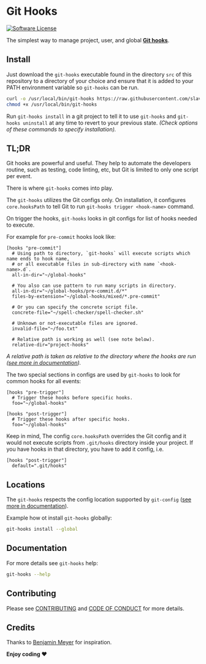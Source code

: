 # Git Hooks

[![Software License][ico-license]][link-license]

The simplest way to manage project, user, and global **[Git hooks](https://git-scm.com/docs/githooks)**.

## Install

Just download the `git-hooks` executable found in the directory `src` of this repository to a directory of your choice
and ensure that it is added to your PATH environment variable so `git-hooks` can be run.

~~~bash
curl -o /usr/local/bin/git-hooks https://raw.githubusercontent.com/slavcodev/git-hooks/master/src/git-hooks
chmod +x /usr/local/bin/git-hooks
~~~

Run `git-hooks install` in a git project to tell it to use `git-hooks`
and `git-hooks uninstall` at any time to revert to your previous state.
_(Check options of these commands to specify installation)._

## TL;DR

Git hooks are powerful and useful. They help to automate the developers routine,
such as testing, code linting, etc, but Git is limited to only one script per event.

There is where `git-hooks` comes into play.

The `git-hooks` utilizes the Git configs only. On installation, it configures `core.hooksPath`
to tell Git to run `git-hooks trigger <hook-name>` command.

On trigger the hooks, `git-hooks` looks in git configs for list of hooks needed to execute.

For example for `pre-commit` hooks look like:
~~~gitconfig
[hooks "pre-commit"]
  # Using path to directory, `git-hooks` will execute scripts which name ends to hook name,
  # or all executable files in sub-directory with name `<hook-name>.d`.
  all-in-dir="~/global-hooks"

  # You also can use pattern to run many scripts in directory.
  all-in-dir="~/global-hooks/pre-commit.d/*"
  files-by-extension="~/global-hooks/mixed/*.pre-commit"

  # Or you can specify the concrete script file.
  concrete-file="~/spell-checker/spell-checker.sh"

  # Unknown or not-executable files are ignored.
  invalid-file="~/foo.txt"

  # Relative path is working as well (see note below).
  relative-dir="project-hooks"
~~~

_A relative path is taken as relative to the directory where the hooks are run
([see more in documentation](https://git-scm.com/docs/githooks#_description))._

The two special sections in configs are used by `git-hooks` to look for common hooks for all events:
~~~gitconfig
[hooks "pre-trigger"]
  # Trigger these hooks before specific hooks. 
  foo="~/global-hooks"
  
[hooks "post-trigger"]
  # Trigger these hooks after specific hooks. 
  foo="~/global-hooks"
~~~

Keep in mind, The config `core.hooksPath` overrides the Git config and it would not execute 
scripts from `.git/hooks` directory inside your project. If you have hooks in that directory,
you have to add it config, i.e.
~~~gitconfig
[hooks "post-trigger"]
  default=".git/hooks"
~~~

## Locations

The `git-hooks` respects the config location supported by `git-config`
([see more in documentation](https://git-scm.com/docs/git-config)).

Example how ot install `git-hooks` globally:
~~~bash
git-hooks install --global
~~~

## Documentation

For more details see `git-hooks` help:
~~~bash
git-hooks --help
~~~

## Contributing

Please see [CONTRIBUTING](CONTRIBUTING.md) and [CODE OF CONDUCT](CODE_OF_CONDUCT.md) for more details.

## Credits

Thanks to [Benjamin Meyer](https://benjamin-meyer.blogspot.com/2010/06/managing-project-user-and-global-git.html)
for inspiration.

**Enjoy coding ❤️**

[ico-license]: https://img.shields.io/badge/License-BSD%202--Clause-blue.svg?style=for-the-badge
[link-license]: LICENSE
